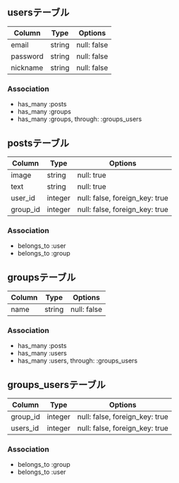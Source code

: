 ## usersテーブル
|Column|Type|Options|
|------|----|-------|
|email|string|null: false|
|password|string|null: false|
|nickname|string|null: false|
### Association
- has_many :posts
- has_many :groups
- has_many :groups,  through:  :groups_users

## postsテーブル
|Column|Type|Options|
|------|----|-------|
|image|string|null: true|
|text|string|null: true|
|user_id|integer|null: false, foreign_key: true|
|group_id|integer|null: false, foreign_key: true|
### Association
- belongs_to :user
- belongs_to :group

## groupsテーブル
|Column|Type|Options|
|------|----|-------|
|name|string|null: false|
### Association
- has_many :posts
- has_many :users
- has_many  :users,  through:  :groups_users

## groups_usersテーブル
|Column|Type|Options|
|------|----|-------|
|group_id|integer|null: false, foreign_key: true|
|users_id|integer|null: false, foreign_key: true|
### Association
- belongs_to :group
- belongs_to :user